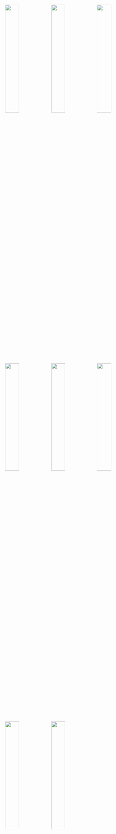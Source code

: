 <a href="https://cshjgy.gitee.io/pub-bigimg" target="_blank" title="html+css图文教程（图片大小统一设置为：450*315）"><img src="https://pic.superbed.cn/item/5db506be8b58bc7bf74bfbad.jpg" width="30%" height=""></a><a href="https://cshjgy.gitee.io/pub-docsnote" target="_blank" title="pub-docsnote图文教程"><img src="https://pic.superbed.cn/item/5db56c2f8b58bc7bf757abf2.jpg" width="30%" height=""></a><a href="https://cshjgy.gitee.io/study-video/" target="_blank" title="B站视频收集"><img src="https://pic.superbed.cn/item/5db59bb18b58bc7bf7775094.jpg" width="30%" height=""></a><a href="https://cshjgy.gitee.io/3d-pr" target="_blank" title="3d-pr图文教程"><img src="https://pic.superbed.cn/item/5db56b088b58bc7bf756d34d.jpg" width="30%" height=""></a><a href="https://cshjgy.gitee.io/3d-ae" target="_blank" title="3d-ae图文教程"><img src="https://pic.superbed.cn/item/5db56b768b58bc7bf7572396.jpg" width="30%" height=""></a><a href="http://www.qiuziti.com/" target="_blank" title="3d-ae图文教程"><img src="https://pic.superbed.cn/item/5db5a79a8b58bc7bf77ed852.jpg" width="30%" height=""></a><a href="https://www.remove.bg/upload" target="_blank" title="觉得抠图很复杂？这个网站可以智能识别人物和背景，一键去背，精准程度我给五星！"><img src="https://pic.superbed.cn/item/5db5ab7f8b58bc7bf7806cf7.jpg" width="30%" height=""></a><a href="https://lightmv.cn/" target="_blank" title="在线制作照片相册，场景超级丰富，婚礼、企业宣传、旅行游记、家庭纪念、表白视频等都有，模板都很好看，比较精美的网站"><img src="https://pic.superbed.cn/item/5db5acaf8b58bc7bf78126cb.jpg" width="30%" height=""></a>
